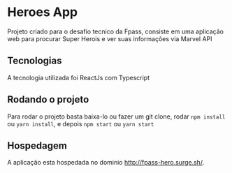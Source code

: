 # Heroes App

Projeto criado para o desafio tecnico da Fpass, consiste em uma aplicação web para procurar Super Herois e ver suas informações via Marvel API

## Tecnologias

A tecnologia utilizada foi ReactJs com Typescript
## Rodando o projeto

Para rodar o projeto basta baixa-lo ou fazer um git clone, rodar `npm install` ou `yarn install`, e depois `npm start` ou `yarn start`

## Hospedagem

A aplicação esta hospedada no dominio http://fpass-hero.surge.sh/.
